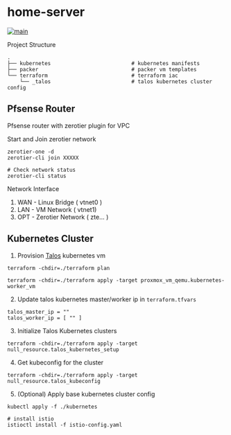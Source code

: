 # home-server

[![main](https://github.com/guyzsarun/home-server/actions/workflows/main.yml/badge.svg)](https://github.com/guyzsarun/home-server/actions/workflows/main.yml)


Project Structure
```
.
├── kubernetes                          # kubernetes manifests
├── packer                              # packer vm templates
└── terraform                           # terraform iac
    └── _talos                          # talos kubernetes cluster config
```


## Pfsense Router
Pfsense router with zerotier plugin for VPC

Start and Join zerotier network
```
zerotier-one -d
zerotier-cli join XXXXX

# Check network status
zerotier-cli status
```

Network Interface
1. WAN - Linux Bridge ( vtnet0 )
2. LAN - VM Network   ( vtnet1)
3. OPT - Zerotier Network ( zte... )


## Kubernetes Cluster
1. Provision [Talos](https://www.talos.dev/) kubernetes vm

```
terraform -chdir=./terraform plan

terraform -chdir=./terraform apply -target proxmox_vm_qemu.kubernetes-worker_vm
```
2. Update talos kubernetes master/worker ip in `terraform.tfvars` 
```
talos_master_ip = ""
talos_worker_ip = [ "" ]
```
3. Initialize Talos Kubernetes clusters

```
terraform -chdir=./terraform apply -target null_resource.talos_kubernetes_setup
```
4. Get kubeconfig for the cluster
```
terraform -chdir=./terraform apply -target null_resource.talos_kubeconfig
```

5. (Optional) Apply base kubernetes cluster config
```
kubectl apply -f ./kubernetes

# install istio
istioctl install -f istio-config.yaml
```
